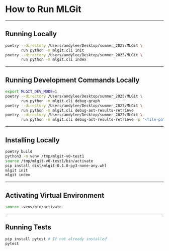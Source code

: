 # How to Run MLGit

---

## Running Locally

```bash
poetry --directory /Users/andylee/Desktop/summer_2025/MLGit \
       run python -m mlgit.cli init
poetry --directory /Users/andylee/Desktop/summer_2025/MLGit \
       run python -m mlgit.cli index    
```

---

## Running Development Commands Locally

```bash
export MLGIT_DEV_MODE=1
poetry --directory /Users/andylee/Desktop/summer_2025/MLGit \
       run python -m mlgit.cli debug-graph
poetry --directory /Users/andylee/Desktop/summer_2025/MLGit \
       run python -m mlgit.cli debug-ast-results-retrieve
poetry --directory /Users/andylee/Desktop/summer_2025/MLGit \
       run python -m mlgit.cli debug-ast-results-retrieve -p "<file-pattern>"
```

---

## Installing Locally

```bash
poetry build
python3 -m venv /tmp/mlgit-v0-test1
source /tmp/mlgit-v0-test1/bin/activate
pip install dist/mlgit-0.1.0-py3-none-any.whl
mlgit init
mlgit index
```

---

## Activating Virtual Environment

```bash
source .venv/bin/activate
```

---

## Running Tests

```bash
pip install pytest # If not already installed
pytest
```

